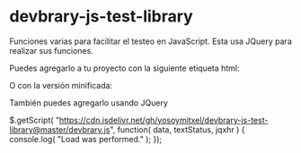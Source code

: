 # devbrary-js-test-library

Funciones varias para facilitar el testeo en JavaScript.
Esta usa JQuery para realizar sus funciones.

Puedes agregarlo a tu proyecto con la siguiente etiqueta html:


<script src="https://cdn.jsdelivr.net/gh/yosoymitxel/devbrary-js-test-library@master/devbrary.js"></script> 



O con la versión minificada:


<script src="https://cdn.jsdelivr.net/gh/yosoymitxel/devbrary-js-test-library@master/devbrary.min.js"></script> 


También puedes agregarlo usando JQuery

$.getScript( "https://cdn.jsdelivr.net/gh/yosoymitxel/devbrary-js-test-library@master/devbrary.js", function( data, textStatus, jqxhr ) {
  console.log( "Load was performed." );
});
